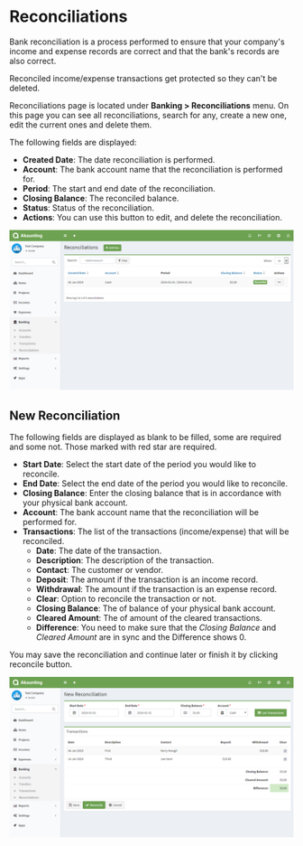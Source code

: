 Reconciliations
===============

Bank reconciliation is a process performed to ensure that your company's income and expense records are correct and that the bank's records are also correct.

Reconciled income/expense transactions get protected so they can't be deleted.

Reconciliations page is located under **Banking > Reconciliations** menu. On this page you can see all reconciliations, search for any, create a new one, edit the current ones and delete them.

The following fields are displayed:

- **Created Date**: The date reconciliation is performed.
- **Account**: The bank account name that the reconciliation is performed for.
- **Period**: The start and end date of the reconciliation.
- **Closing Balance**: The reconciled balance.
- **Status**: Status of the reconciliation.
- **Actions**: You can use this button to edit, and delete the reconciliation.

![reconciliations list](_images/reconciliations_list.png)

## New Reconciliation

The following fields are displayed as blank to be filled, some are required and some not. Those marked with red star are required.

- **Start Date**: Select the start date of the period you would like to reconcile.
- **End Date**: Select the end date of the period you would like to reconcile.
- **Closing Balance**: Enter the closing balance that is in accordance with your physical bank account.
- **Account**: The bank account name that the reconciliation will be performed for.
- **Transactions**: The list of the transactions (income/expense) that will be reconciled.
    - **Date**: The date of the transaction.
    - **Description**: The description of the transaction.
    - **Contact**: The customer or vendor.
    - **Deposit**: The amount if the transaction is an income record.
    - **Withdrawal**: The amount if the transaction is an expense record.
    - **Clear**: Option to reconcile the transaction or not.
    - **Closing Balance**: The of balance of your physical bank account.
    - **Cleared Amount**: The of amount of the cleared transactions.
    - **Difference**: You need to make sure that the *Closing Balance* and *Cleared Amount* are in sync and the Difference shows 0.

You may save the reconciliation and continue later or finish it by clicking reconcile button.

![reconciliations form](_images/reconciliations_form.png)

